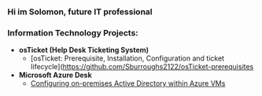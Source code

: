 ### Hi im Solomon, future IT professional

### Information Technology Projects:
- <b>osTicket (Help Desk Ticketing System)</b>
  - [osTicket: Prerequisite, Installation, Configuration and ticket lifecycle](https://github.com/Sburroughs2122/osTicket-prerequisites
- <b>Microsoft Azure Desk</b>
  - [Configuring on-premises Active Directory within Azure VMs](https://github.com/Sburroughs2122/Active-Directory)

